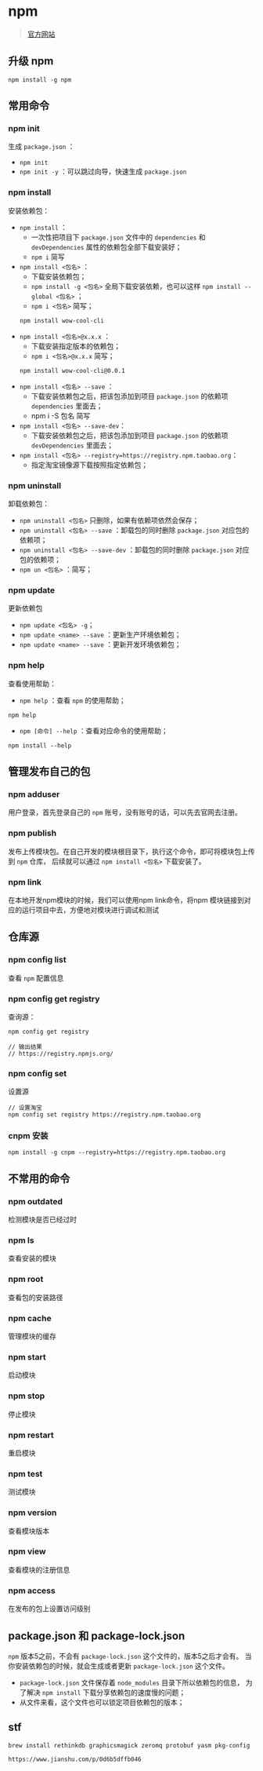 
# npm 

> [官方网站](https://www.npmjs.com/)


## 升级 npm
```
npm install -g npm
```


## 常用命令


### npm init

生成 `package.json` ：

- `npm init`
- `npm init -y` ：可以跳过向导，快速生成 `package.json`


### npm install

安装依赖包：
- `npm install` ：
    + 一次性把项目下 `package.json` 文件中的 `dependencies` 和 `devDependencies` 属性的依赖包全部下载安装好；
    + `npm i` 简写
- `npm install <包名>` ：
    + 下载安装依赖包；
    + `npm install -g <包名>` 全局下载安装依赖，也可以这样 `npm install --global <包名>` ；
    + `npm i <包名>` 简写；
    ```
    npm install wow-cool-cli
    ```
- `npm install <包名>@x.x.x` ：
    + 下载安装指定版本的依赖包；
    + `npm i <包名>@x.x.x` 简写；
    ```
    npm install wow-cool-cli@0.0.1
    ```
- `npm install <包名> --save` ：
    + 下载安装依赖包之后，把该包添加到项目 `package.json` 的依赖项 `dependencies` 里面去；
    + npm i -S 包名 简写
- `npm install <包名> --save-dev`：
    + 下载安装依赖包之后，把该包添加到项目 `package.json` 的依赖项 `devDependencies` 里面去；
- `npm install <包名> --registry=https://registry.npm.taobao.org`：
    + 指定淘宝镜像源下载按照指定依赖包；


### npm uninstall

卸载依赖包：
- `npm uninstall <包名>` 只删除，如果有依赖项依然会保存；
- `npm uninstall <包名> --save` ：卸载包的同时删除 `package.json` 对应包的依赖项；
- `npm uninstall <包名> --save-dev` ：卸载包的同时删除 `package.json` 对应包的依赖项；
- `npm un <包名>` ：简写；


### npm update

更新依赖包
- `npm update <包名> -g`；
- `npm update <name> --save` ：更新生产环境依赖包；
- `npm update <name> --save` ：更新开发环境依赖包；


### npm help

查看使用帮助：
- `npm help` ：查看 `npm` 的使用帮助；
```
npm help
```
- `npm [命令] --help` ：查看对应命令的使用帮助；
```
npm install --help
```


## 管理发布自己的包

### npm adduser

用户登录，首先登录自己的 `npm` 账号，没有账号的话，可以先去官网去注册。

### npm publish

发布上传模块包。在自己开发的模块根目录下，执行这个命令，即可将模块包上传到 `npm` 仓库，
后续就可以通过 `npm install <包名>` 下载安装了。

### npm link

在本地开发npm模块的时候，我们可以使用npm link命令，将npm 模块链接到对应的运行项目中去，方便地对模块进行调试和测试


## 仓库源

### npm config list

查看 `npm` 配置信息

### npm config get registry

查询源：
```
npm config get registry

// 输出结果
// https://registry.npmjs.org/
```

### npm config set

设置源
```
// 设置淘宝
npm config set registry https://registry.npm.taobao.org
```

### cnpm 安装

```
npm install -g cnpm --registry=https://registry.npm.taobao.org
```


## 不常用的命令

### npm outdated

检测模块是否已经过时

### npm ls

查看安装的模块

### npm root

查看包的安装路径

### npm cache

管理模块的缓存

### npm start 

启动模块

### npm stop

停止模块

### npm restart

重启模块

### npm test

测试模块

### npm version 

查看模块版本

### npm view

查看模块的注册信息

### npm access 

在发布的包上设置访问级别


## package.json 和 package-lock.json

`npm` 版本5之前，不会有 `package-lock.json` 这个文件的，版本5之后才会有。
当你安装依赖包的时候，就会生成或者更新 `package-lock.json` 这个文件。
- `package-lock.json` 文件保存着 `node_modules` 目录下所以依赖包的信息，
为了解决 `npm install` 下载分享依赖包的速度慢的问题；
- 从文件来看，这个文件也可以锁定项目依赖包的版本；


## stf
```
brew install rethinkdb graphicsmagick zeromq protobuf yasm pkg-config

https://www.jianshu.com/p/0d6b5dffb046
```
